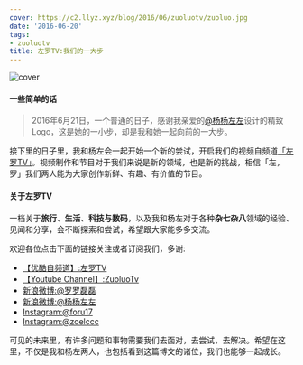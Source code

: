 ```yaml
---
cover: https://c2.llyz.xyz/blog/2016/06/zuoluotv/zuoluo.jpg
date: '2016-06-20'
tags:
- zuoluotv
title: 左罗TV:我们的一大步
---
```


![cover](https://c2.llyz.xyz/blog/2016/06/zuoluotv/zuoluo.jpg)

#### 一些简单的话

> 2016年6月21日，一个普通的日子，感谢我亲爱的[@杨杨左左](https://weibo.com/u/1839131011)设计的精致Logo，这是她的一小步，却是我和她一起向前的一大步。

接下里的日子里，我和杨左会一起开始一个新的尝试，开启我们的视频自频道[「左罗TV」](https://luolei.org/tag/zuoluotv/)。视频制作和节目对于我们来说是新的领域，也是新的挑战，相信「左，罗」我们两人能为大家创作新鲜、有趣、有价值的节目。

#### 关于左罗TV

一档关于****旅行****、****生活****、****科技与数码****，以及我和杨左对于各种****杂七杂八****领域的经验、见闻和分享，会不断探索和尝试，希望跟大家能多多交流。

欢迎各位点击下面的链接关注或者订阅我们，多谢:

- [【优酷自频道】:左罗TV](https://i.youku.com/i/UMjQyNzQ2NTA4)
- [【Youtube Channel】:ZuoluoTv](https://www.youtube.com/channel/UCFCs9KNL6f2ZMKsoU7rjbkg)
- [新浪微博:@罗罗磊磊](https://weibo.com/foru17)
- [新浪微博:@杨杨左左](https://www.weibo.com/809033993?is_all=1)
- [Instagram:@foru17](https://www.instagram.com/foru17/)
- [Instagram:@zoelccc](https://www.instagram.com/zoelccc/)

可见的未来里，有许多问题和事物需要我们去面对，去尝试，去解决。希望在这里，不仅是我和杨左两人，也包括看到这篇博文的诸位，我们也能够一起成长。
